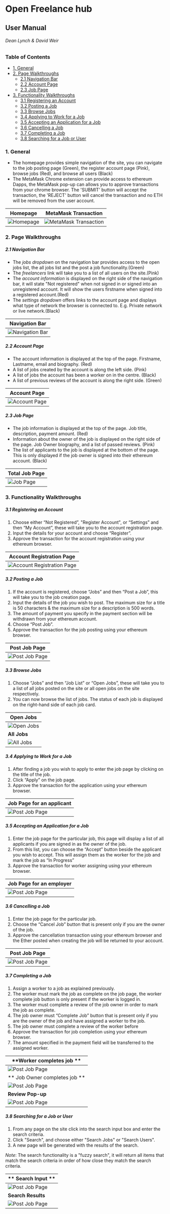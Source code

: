 # Open Freelance hub
## User Manual
###### Dean Lynch & David Weir

### Table of Contents
* [1. General](#1-general)
* [2. Page Walkthroughs](#2-page-walkthroughs)
    * [2.1 Navigation Bar](#21-navigation-bar)
    * [2.2 Account Page](#22-account-page)
    * [2.3 Job Page](#23-job-page)
* [3. Functionality Walkthroughs](#3-functionality-walkthroughs)
    * [3.1 Registering an Account](#31-registering-an-account)
    * [3.2 Posting a Job](#32-posting-a-job)
    * [3.3 Browse Jobs](#33-browse-jobs)
    * [3.4 Applying to Work for a Job](#34-applying-to-work-for-a-job)
    * [3.5 Accepting an Application for a Job](#35-accepting-an-application-for-a-job)
    * [3.6 Cancelling a Job](#36-cancelling-a-job)
    * [3.7 Completing a Job](#37-completing-a-job)
    * [3.8 Searching for a Job or User](#38-searching-for-a-job-or-user)

### 1. General

* The homepage provides simple navigation of the site, you can navigate to the job posting page (Green), the register account page (Pink), browse jobs (Red), and browse all users (Black)
* The MetaMask Chrome extension can provide access to ethereum Dapps, the MetaMask pop-up can allows you to approve transactions from your chrome browser. The 'SUBMIT' button will accept the transaction, the 'REJECT' button will cancel the transaction and no ETH will be removed from the user account.

| **Homepage**        |**MetaMask Transaction**|
| ------------- | ------------- |
| ![Homepage](images/homepage.png)    |![MetaMask Transaction](images/metamask.png)|

### 2. Page Walkthroughs

##### 2.1 Navigation Bar

* The _jobs dropdown_ on the navigation bar provides access to the open jobs list, the all jobs list and the post a job functionality.(Green)
* The _freelancers_ link will take you to a list of all users on the site.(Pink)
* The _account information_ is displayed on the right side of the navigation bar, it will state "Not registered" when not signed in or signed into an unregistered account. It will show the users firstname when signed into a registered account.(Red)
* The _settings dropdown_ offers links to the account page and displays what type of network the browser is connected to. E.g. Private network or live network.(Black)

| **Navigation Bar**        |
| ------------- |
| ![Navigation Bar](images/navbar.png)    |

##### 2.2 Account Page

* The account information is displayed at the top of the page. Firstname, Lastname, email and biography. (Red)
* A list of jobs created by the account is along the left side. (Pink)
* A list of jobs the account has been a worker on in the centre. (Black)
* A list of previous reviews of the account is along the right side. (Green)

| **Account Page**        |
| ------------- |
| ![Account Page](images/accountPage.png)    |

##### 2.3 Job Page

* The job information is displayed at the top of the page. Job title, description, payment amount. (Red)
* Information about the owner of the job is displayed on the right side of the page. Job Owner biography, and a list of passed reviews. (Pink)
* The list of applicants to the job is displayed at the bottom of the page. This is only displayed if the job owner is signed into their ethereum account. (Black)

| **Total Job Page**        |
| ------------- |
| ![Job Page](images/jobPage.png)    |

### 3. Functionality Walkthroughs

##### 3.1 Registering an Account

1. Choose either “Not Registered”, "Register Account", or “Settings” and then “My Account”, these will take you to the account registration page.
2.  Input the details for your account and choose “Register”.
3. Approve the transaction for the account registration using your ethereum browser.

| **Account Registration Page**        |
| ------------- |
| ![Account Registration Page](images/registerPage.png)    |

##### 3.2 Posting a Job

1. If the account is registered, choose “Jobs” and then “Post a Job”, this will take you to the job creation page.
2. Input the details of the job you wish to post. The maximum size for a title is 50 characters & the maximum size for a description is 500 words.
3. The amount of payment you specify in the payment section will be withdrawn from your ethereum account.
4. Choose “Post Job”.
5. Approve the transaction for the job posting using your ethereum browser.

| **Post Job Page**        |
| ------------- |
| ![Post Job Page](images/postJobPage.png)    |

##### 3.3 Browse Jobs

1. Choose “Jobs” and then “Job List” or “Open Jobs”, these will take you to a list of all jobs posted on the site or all open jobs on the site respectively.
2. You can now browse the list of jobs. The status of each job is displayed on the right-hand side of each job card.

| **Open Jobs**        |
| ------------- |
| ![Open Jobs](images/openJobs.png)    |
| **All Jobs** |
| ![All Jobs](images/jobList.png) |

##### 3.4 Applying to Work for a Job

1. After finding a job you wish to apply to enter the job page by clicking on the title of the job.
2. Click “Apply” on the job page.
3. Approve the transaction for the application using your ethereum browser.

| **Job Page for an applicant**        |
| ------------- |
| ![Post Job Page](images/applyToJob.png)    |

##### 3.5 Accepting an Application for a Job

1. Enter the job page for the particular job, this page will display a list of all applicants if you are signed in as the owner of the job.
2. From this list, you can choose the “Accept” button beside the applicant you wish to accept. This will assign them as the worker for the job and mark the job as “In Progress”
3. Approve the transaction for worker assigning using your ethereum browser.

| **Job Page for an employer**        |
| ------------- |
| ![Post Job Page](images/jobOwnerJobPage.png)    |

##### 3.6 Cancelling a Job

1. Enter the job page for the particular job.
2. Choose the “Cancel Job” button that is present only if you are the owner of the job.
3. Approve the cancellation transaction using your ethereum browser and the Ether posted when creating the job will be returned to your account.

| **Post Job Page**        |
| ------------- |
| ![Post Job Page](images/cancel.png)    |

##### 3.7 Completing a Job
1. Assign a worker to a job as explained previously.
2. The worker must mark the job as complete on the job page, the worker complete job button is only present if the worker is logged in.
3. The worker must complete a review of the job owner in order to mark the job as complete.
4. The job owner must “Complete Job” button that is present only if you are the owner of the job and have assigned a worker to the job.
5. The job owner must complete a review of the worker before
6. Approve the transaction for job completion using your ethereum browser.
7. The amount specified in the payment field will be transferred to the assigned worker.

| **Worker completes job **        |
| ------------- |
| ![Post Job Page](images/workerAcceptedJob.png)    |
| ** Job Owner completes job ** |
| ![Post Job Page](images/jobOwnerAcceptedWorker.png) |
| **Review Pop-up** |
| ![Post Job Page](images/reviewPopup.png) |

##### 3.8 Searching for a Job or User
1. From any page on the site click into the search input box and enter the search criteria.
2. Click "Search", and choose either "Search Jobs" or "Search Users".
3. A new page will be generated with the results of the search.

_Note_: The search functionality is a "fuzzy search", it will return all items that match the search criteria in order of how close they match the search criteria.

| ** Search Input **        |
| ------------- |
| ![Post Job Page](images/searchInput.png)    |
|**Search Results** |
| ![Post Job Page](images/searchResult.png) |
